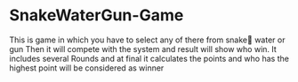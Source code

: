 # SnakeWaterGun-Game

This is game in which you have to select any of there from snake🐍 water or gun
Then it will compete with the system and result will show who win. It includes several
Rounds and at final it calculates the points and who has the highest point will be considered as winner
